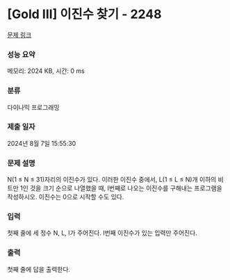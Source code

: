 # [Gold III] 이진수 찾기 - 2248 

[문제 링크](https://www.acmicpc.net/problem/2248) 

### 성능 요약

메모리: 2024 KB, 시간: 0 ms

### 분류

다이나믹 프로그래밍

### 제출 일자

2024년 8월 7일 15:55:30

### 문제 설명

<p>N(1 ≤ N ≤ 31)자리의 이진수가 있다. 이러한 이진수 중에서, L(1 ≤ L ≤ N)개 이하의 비트만 1인 것을 크기 순으로 나열했을 때, I번째로 나오는 이진수를 구해내는 프로그램을 작성하시오. 이진수는 0으로 시작할 수도 있다.</p>

### 입력 

 <p>첫째 줄에 세 정수 N, L, I가 주어진다. I번째 이진수가 있는 입력만 주어진다.</p>

### 출력 

 <p>첫째 줄에 답을 출력한다.</p>

